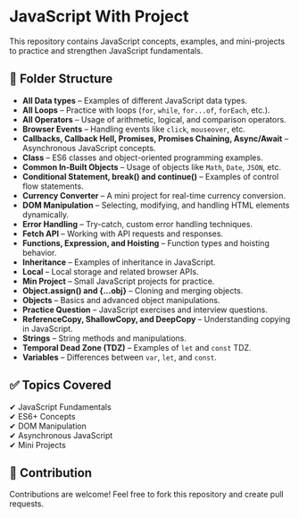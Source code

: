 # JavaScript With Project

This repository contains JavaScript concepts, examples, and mini-projects to practice and strengthen JavaScript fundamentals.  

## 📂 Folder Structure

- **All Data types** – Examples of different JavaScript data types.  
- **All Loops** – Practice with loops (`for`, `while`, `for...of`, `forEach`, etc.).  
- **All Operators** – Usage of arithmetic, logical, and comparison operators.  
- **Browser Events** – Handling events like `click`, `mouseover`, etc.  
- **Callbacks, Callback Hell, Promises, Promises Chaining, Async/Await** – Asynchronous JavaScript concepts.  
- **Class** – ES6 classes and object-oriented programming examples.  
- **Common In-Built Objects** – Usage of objects like `Math`, `Date`, `JSON`, etc.  
- **Conditional Statement, break() and continue()** – Examples of control flow statements.  
- **Currency Converter** – A mini project for real-time currency conversion.  
- **DOM Manipulation** – Selecting, modifying, and handling HTML elements dynamically.  
- **Error Handling** – Try-catch, custom error handling techniques.  
- **Fetch API** – Working with API requests and responses.  
- **Functions, Expression, and Hoisting** – Function types and hoisting behavior.  
- **Inheritance** – Examples of inheritance in JavaScript.  
- **Local** – Local storage and related browser APIs.  
- **Min Project** – Small JavaScript projects for practice.  
- **Object.assign() and {...obj}** – Cloning and merging objects.  
- **Objects** – Basics and advanced object manipulations.  
- **Practice Question** – JavaScript exercises and interview questions.  
- **ReferenceCopy, ShallowCopy, and DeepCopy** – Understanding copying in JavaScript.  
- **Strings** – String methods and manipulations.  
- **Temporal Dead Zone (TDZ)** – Examples of `let` and `const` TDZ.  
- **Variables** – Differences between `var`, `let`, and `const`.  


## ✅ Topics Covered

✔ JavaScript Fundamentals  
✔ ES6+ Concepts  
✔ DOM Manipulation  
✔ Asynchronous JavaScript  
✔ Mini Projects  

## 🤝 Contribution

Contributions are welcome! Feel free to fork this repository and create pull requests.
